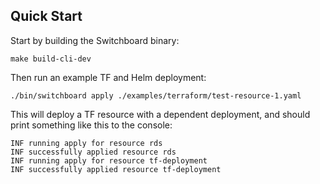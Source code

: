 ## Quick Start

Start by building the Switchboard binary:

```
make build-cli-dev
```

Then run an example TF and Helm deployment:

```
./bin/switchboard apply ./examples/terraform/test-resource-1.yaml
```

This will deploy a TF resource with a dependent deployment, and should print something like this to the console:

```
INF running apply for resource rds
INF successfully applied resource rds
INF running apply for resource tf-deployment
INF successfully applied resource tf-deployment
```
